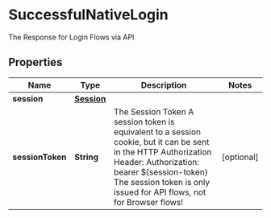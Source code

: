 

# SuccessfulNativeLogin

The Response for Login Flows via API

## Properties

| Name | Type | Description | Notes |
|------------ | ------------- | ------------- | -------------|
|**session** | [**Session**](Session.md) |  |  |
|**sessionToken** | **String** | The Session Token  A session token is equivalent to a session cookie, but it can be sent in the HTTP Authorization Header:  Authorization: bearer ${session-token}  The session token is only issued for API flows, not for Browser flows! |  [optional] |



